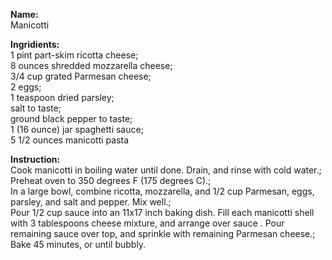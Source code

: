 **Name:**  
Manicotti

**Ingridients:**  
1 pint part-skim ricotta cheese;  
8 ounces shredded mozzarella cheese;  
3/4 cup grated Parmesan cheese;  
2 eggs;  
1 teaspoon dried parsley;  
salt to taste;  
ground black pepper to taste;  
1 (16 ounce) jar spaghetti sauce;  
5 1/2 ounces manicotti pasta

**Instruction:**  
Cook manicotti in boiling water until done. Drain, and rinse with cold 
water.;  
Preheat oven to 350 degrees F (175 degrees C).;  
In a large bowl, combine ricotta, mozzarella, and 1/2 cup Parmesan, eggs, 
parsley, and salt and pepper. Mix well.;  
Pour 1/2 cup sauce into an 11x17 inch baking dish. Fill each manicotti 
shell with 3 tablespoons cheese mixture, and arrange over sauce . Pour 
remaining sauce over top, and sprinkle with remaining Parmesan cheese.;  
Bake 45 minutes, or until bubbly.
